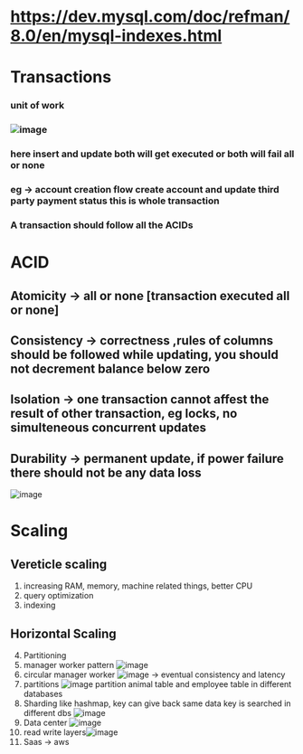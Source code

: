 # https://dev.mysql.com/doc/refman/8.0/en/mysql-indexes.html

# Transactions 
### unit of work
### ![image](https://github.com/sharayu134/Notes/assets/43854821/0e11045f-d100-4b28-9374-2eab915fd9bb)
### here insert and update both will get executed or both will fail all or none
### eg -> account creation flow create account and update third party payment status this is whole transaction
### A transaction should follow all the ACIDs

# **ACID**

## Atomicity -> all or none [transaction executed all or none]
## Consistency -> correctness ,rules of columns should be followed while updating, you should not decrement balance below zero
## Isolation -> one transaction cannot affest the result of other transaction,  eg locks, no simulteneous concurrent updates
## Durability -> permanent update, if power failure there should not be any data loss
![image](https://github.com/sharayu134/Notes/assets/43854821/80095559-4478-4377-af62-144456980fa9)

# Scaling 
## Vereticle scaling
1. increasing RAM, memory, machine related things, better CPU
2. query optimization
3. indexing

## Horizontal Scaling
4. Partitioning
5. manager worker pattern  ![image](https://github.com/sharayu134/Notes/assets/43854821/acc99dde-c0eb-4776-bb02-03cef1858195)
6. circular manager worker ![image](https://github.com/sharayu134/Notes/assets/43854821/1b8d298e-8ef0-4937-8b8d-a2195f7e8a27)
-> eventual consistency and latency
7. partitions ![image](https://github.com/sharayu134/Notes/assets/43854821/4e75b7fd-aa93-4145-8ac0-0296b11dd6d6) partition animal table and employee table in different databases
8. Sharding like hashmap, key can give back same data key is searched in different dbs ![image](https://github.com/sharayu134/Notes/assets/43854821/04b3fed3-82f4-4bf6-9bc2-9d00838a6cc4)
9. Data center ![image](https://github.com/sharayu134/Notes/assets/43854821/9cc826ef-340e-4b64-aa50-7271f951a857)
10. read write layers![image](https://github.com/sharayu134/Notes/assets/43854821/368028b5-2f18-43be-b5af-6557ca2287bd)
11. Saas -> aws 



 


